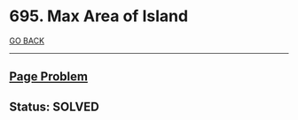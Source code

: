 # 695. Max Area of Island

[GO BACK](../README.md)

___

## [Page Problem](https://leetcode.com/problems/max-area-of-island/)

## Status: SOLVED